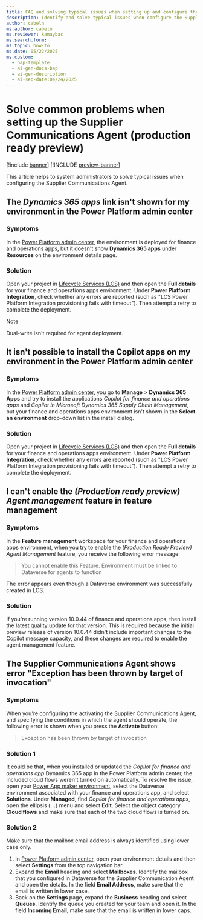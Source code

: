 ```yaml
---
title: FAQ and solving typical issues when setting up and configure the Supplier Communications Agent (production ready preview)
description: Identify and solve typical issues when configure the Supplier Communications Agent in Dynamics 365 Supply Chain Management to streamline vendor communication.
author: cabeln
ms.author: cabeln
ms.reviewer: kamaybac
ms.search.form: 
ms.topic: how-to
ms.date: 05/22/2025
ms.custom:
  - bap-template
  - ai-gen-docs-bap
  - ai-gen-description
  - ai-seo-date:04/24/2025
---
```


# Solve common problems when setting up the Supplier Communications Agent (production ready preview)

[!include [banner](../includes/banner.md)]
[!INCLUDE [preview-banner](~/../shared-content/shared/preview-includes/preview-banner.md)]
<!-- KFM: Preview until further notice -->

This article helps to system administrators to solve typical issues when configuring the Supplier Communications Agent.

## The *Dynamics 365 apps* link isn't shown for my environment in the Power Platform admin center

### Symptoms

In the [Power Platform admin center](https://aka.ms/ppac), the environment is deployed for finance and operations apps, but it doesn't show **Dynamics 365 apps** under **Resources** on the environment details page.

### Solution

Open your project in [Lifecycle Services (LCS)](https://lcs.dynamics.com/V2) and then open the **Full details** for your finance and operations apps environment. Under **Power Platform Integration**, check whether any errors are reported (such as "LCS Power Platform Integration provisioning fails with timeout"). Then attempt a retry to complete the deployment.

> [!NOTE]
> Dual-write isn't required for agent deployment.

## It isn't possible to install the Copilot apps on my environment in the Power Platform admin center

### Symptoms

In the [Power Platform admin center](https://aka.ms/ppac), you go to **Manage** \> **Dynamics 365 Apps** and try to install the applications *Copilot for finance and operations apps* and *Copilot in Microsoft Dynamics 365 Supply Chain Management*, but your finance and operations apps environment isn't shown in the **Select an environment** drop-down list in the install dialog.

### Solution

Open your project in [Lifecycle Services (LCS)](https://lcs.dynamics.com/V2) and then open the **Full details** for your finance and operations apps environment. Under **Power Platform Integration**, check whether any errors are reported (such as "LCS Power Platform Integration provisioning fails with timeout"). Then attempt a retry to complete the deployment.

## I can't enable the *(Production ready preview) Agent management* feature in feature management

### Symptoms

In the **Feature management** workspace for your finance and operations apps environment, when you try to enable the *(Production Ready Preview) Agent Management* feature, you receive the following error message:

> You cannot enable this Feature. Environment must be linked to Dataverse for agents to function

The error appears even though a Dataverse environment was successfully created in LCS.

### Solution

If you're running version 10.0.44 of finance and operations apps, then install the latest quality update for that version. This is required because the initial preview release of version 10.0.44 didn't include important changes to the Copilot message capacity, and these changes are required to enable the agent management feature.

## The Supplier Communications Agent shows error "Exception has been thrown by target of invocation"

### Symptoms

When you're configuring the activating the Supplier Communications Agent, and specifying the conditions in which the agent should operate, the following error is shown when you press the **Activate** button:

> Exception has been thrown by target of invocation

### Solution 1

It could be that, when you installed or updated the *Copilot for finance and operations app* Dynamics 365 app in the Power Platform admin center, the included cloud flows weren't turned on automatically. To resolve the issue, open your [Power App maker environment](https://make.powerapps.com/), select the Dataverse environment associated with your finance and operations app, and select **Solutions**. Under **Managed**, find *Copilot for finance and operations apps*, open the ellipsis (**...**) menu and select **Edit**. Select the object category **Cloud flows** and make sure that each of the two cloud flows is turned on.

### Solution 2

Make sure that the mailbox email address is always identified using lower case only.

1. In [Power Platform admin center](https://aka.ms/PPAC), open your environment details and then select **Settings** from the top navigation bar.
1. Expand the **Email** heading and select **Mailboxes**. Identify the mailbox that you configured in Dataverse for the Supplier Communication Agent and open the details. In the field **Email Address**, make sure that the email is written in lower case.
1. Back on the **Settings** page, expand the **Business** heading and select **Queues**. Identify the queue you created for your team and open it. In the field **Incoming Email**, make sure that the email is written in lower caps.
